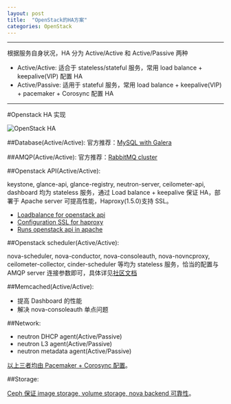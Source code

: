 ```yaml
---
layout: post
title:  "OpenStack的HA方案"
categories: OpenStack
---
```


---------------

根据服务自身状况，HA 分为 Active/Active 和 Active/Passive 两种

- Active/Active:   适合于 stateless/stateful 服务，常用 load balance + keepalive(VIP) 配置 HA
- Active/Passive: 适用于 stateful 服务，常用 load balance + keepalive(VIP) + pacemaker + Corosync 配置 HA

---------------

#Openstack HA 实现

![OpenStack HA](http://7xp2eu.com1.z0.glb.clouddn.com/openstack_ha.jpg)

##Database(Active/Active):
官方推荐：[MySQL with Galera](http://docs.openstack.org/high-availability-guide/content/ha-aa-db.html)

##AMQP(Active/Active): 
官方推荐：[RabbitMQ cluster](https://openstack.redhat.com/RabbitMQ)

##Openstack API(Active/Active):

keystone, glance-api, glance-registry, neutron-server, ceilometer-api, dashboard 均为 stateless 服务，通过 Load balance + keepalive 保证 HA，部署于 Apache server 可提高性能，Haproxy(1.5.0)支持 SSL。

- [Loadbalance for openstack api](http://openstack.redhat.com/Load_Balance_OpenStack_API)
- [Configuration SSL for haproxy](http://www.b2btech.in/implement-ssl-termination-haproxy-ubuntu-14-04)
- [Runs openstack api in apache](http://andy.mc.it/2013/07/apache2-mod_wsgi-openstack-pt-2-nova-api-os-compute-nova-api-ec2/#comment-35)

##Openstack scheduler(Active/Active):

nova-scheduler, nova-conductor, nova-consoleauth, nova-novncproxy, ceilometer-collector, cinder-scheduler 等均为 stateless 服务，恰当的配置与 AMQP server 连接参数即可，具体详见[社区文档](http://docs.openstack.org/high-availability-guide/content/_run_openstack_api_and_schedulers.html)

##Memcached(Active/Active):

- 提高 Dashboard 的性能
- 解决 nova-consoleauth 单点问题

##Network:

- neutron DHCP agent(Active/Passive)
- neutron L3 agent(Active/Passive)
- neutron metadata agent(Active/Passive) 
       
[以上三者均由 Pacemaker + Corosync 配置](http://docs.openstack.org/high-availability-guide/content/ch-network.html)。
 
##Storage:

[Ceph 保证 image storage, volume storage, nova backend 可靠性](http://www.ceph.com/docs/next/rbd/rbd-openstack/)。
